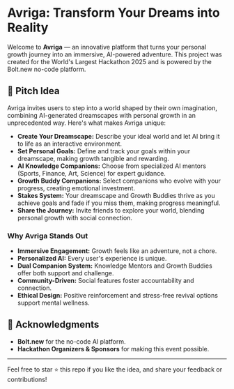 # Avriga: Transform Your Dreams into Reality

Welcome to **Avriga** — an innovative platform that turns your personal growth journey into an immersive, AI-powered adventure. This project was created for the World's Largest Hackathon 2025 and is powered by the Bolt.new no-code platform.

## 🚀 Pitch Idea

Avriga invites users to step into a world shaped by their own imagination, combining AI-generated dreamscapes with personal growth in an unprecedented way. Here's what makes Avriga unique:

- **Create Your Dreamscape:** Describe your ideal world and let AI bring it to life as an interactive environment.
- **Set Personal Goals:** Define and track your goals within your dreamscape, making growth tangible and rewarding.
- **AI Knowledge Companions:** Choose from specialized AI mentors (Sports, Finance, Art, Science) for expert guidance.
- **Growth Buddy Companions:** Select companions who evolve with your progress, creating emotional investment.
- **Stakes System:** Your dreamscape and Growth Buddies thrive as you achieve goals and fade if you miss them, making progress meaningful.
- **Share the Journey:** Invite friends to explore your world, blending personal growth with social connection.

### Why Avriga Stands Out
- **Immersive Engagement:** Growth feels like an adventure, not a chore.
- **Personalized AI:** Every user's experience is unique.
- **Dual Companion System:** Knowledge Mentors and Growth Buddies offer both support and challenge.
- **Community-Driven:** Social features foster accountability and connection.
- **Ethical Design:** Positive reinforcement and stress-free revival options support mental wellness.


## 🙏 Acknowledgments
- **Bolt.new** for the no-code AI platform.
- **Hackathon Organizers & Sponsors** for making this event possible.

---

Feel free to star ⭐ this repo if you like the idea, and share your feedback or contributions! 